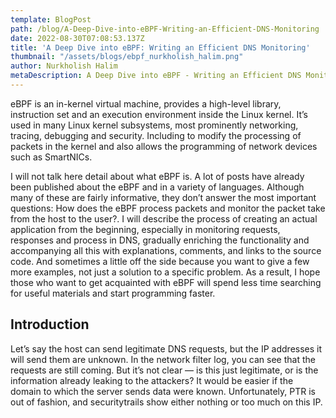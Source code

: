 ```yaml
---
template: BlogPost
path: /blog/A-Deep-Dive-into-eBPF-Writing-an-Efficient-DNS-Monitoring
date: 2022-08-30T07:08:53.137Z
title: 'A Deep Dive into eBPF: Writing an Efficient DNS Monitoring'
thumbnail: "/assets/blogs/ebpf_nurkholish_halim.png"
author: Nurkholish Halim
metaDescription: A Deep Dive into eBPF - Writing an Efficient DNS Monitoring
---
```


eBPF is an in-kernel virtual machine, provides a high-level library, instruction set and an execution environment inside the Linux kernel. It’s used in many Linux kernel subsystems, most prominently networking, tracing, debugging and security. Including to modify the processing of packets in the kernel and also allows the programming of network devices such as SmartNICs.

I will not talk here detail about what eBPF is. A lot of posts have already been published about the eBPF and in a variety of languages. Although many of these are fairly informative, they don’t answer the most important questions: How does the eBPF process packets and monitor the packet take from the host to the user?. I will describe the process of creating an actual application from the beginning, especially in monitoring requests, responses and process in DNS, gradually enriching the functionality and accompanying all this with explanations, comments, and links to the source code. And sometimes a little off the side because you want to give a few more examples, not just a solution to a specific problem. As a result, I hope those who want to get acquainted with eBPF will spend less time searching for useful materials and start programming faster.
## Introduction

Let’s say the host can send legitimate DNS requests, but the IP addresses it will send them are unknown. In the network filter log, you can see that the requests are still coming. But it’s not clear — is this just legitimate, or is the information already leaking to the attackers? It would be easier if the domain to which the server sends data were known. Unfortunately, PTR is out of fashion, and securitytrails show either nothing or too much on this IP.
